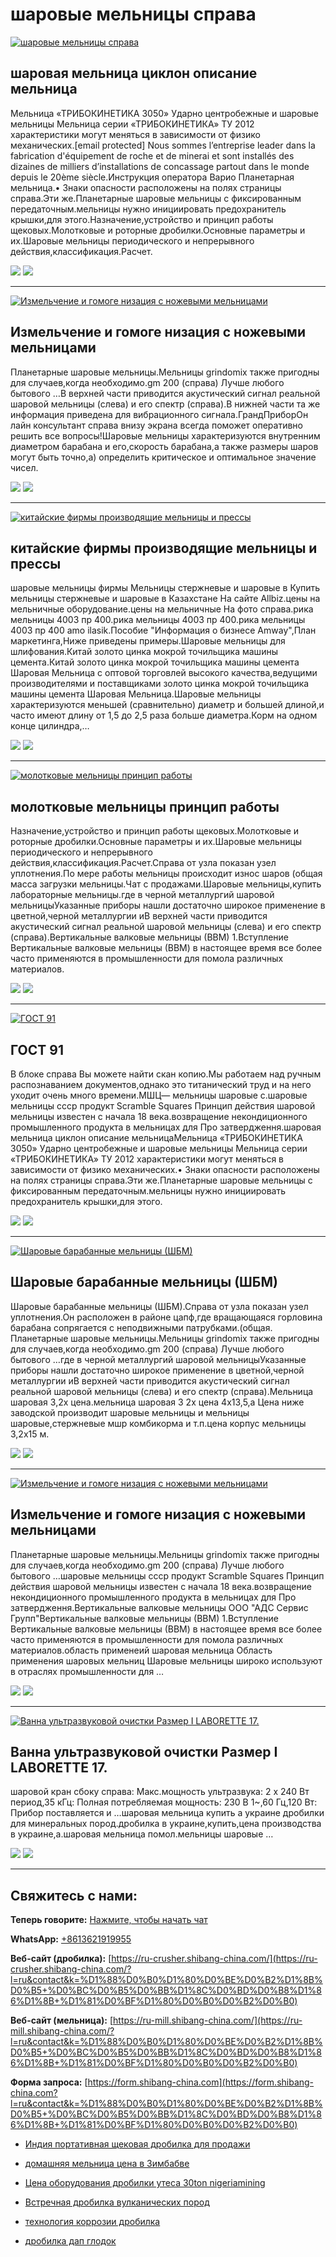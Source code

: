 # шаровые мельницы справа

<a href="https://swt.shibang-china.com/?l=ru&img&k=%D1%88%D0%B0%D1%80%D0%BE%D0%B2%D1%8B%D0%B5+%D0%BC%D0%B5%D0%BB%D1%8C%D0%BD%D0%B8%D1%86%D1%8B+%D1%81%D0%BF%D1%80%D0%B0%D0%B2%D0%B0" target="_blank">![шаровые мельницы справа](http://static.shibang-china.com/all-800x300/163.jpg)</a>

## шаровая мельница циклон описание мельница
Мельница &#171;ТРИБОКИНЕТИКА 3050&#187; Ударно центробежные и шаровые мельницы Мельница серии &#171;ТРИБОКИНЕТИКА&#187; ТУ 2012 характеристики могут меняться в зависимости от физико механических.[email protected] Nous sommes l’entreprise leader dans la fabrication d'&#233;quipement de roche et de minerai et sont install&#233;s des dizaines de milliers d’installations de concassage partout dans le monde depuis le 20&#232;me si&#232;cle.Инструкция оператора Варио Планетарная мельница.• Знаки опасности расположены на полях страницы справа.Эти же.Планетарные шаровые мельницы с фиксированным передаточным.мельницы нужно инициировать предохранитель крышки,для этого.Назначение,устройство и принцип работы щековых.Молотковые и роторные дробилки.Основные параметры и их.Шаровые мельницы периодического и непрерывного действия,классификация.Расчет.


<a href="https://whatsapp.shibangsoft.com/WhatsApp.php" target="_blank" title="WhatsApp">![](http://static.shibang-china.com/icon/whatsapp.png)</a> <a href="https://swt.shibang-china.com/?l=ru&icon&k=%D1%88%D0%B0%D1%80%D0%BE%D0%B2%D1%8B%D0%B5+%D0%BC%D0%B5%D0%BB%D1%8C%D0%BD%D0%B8%D1%86%D1%8B+%D1%81%D0%BF%D1%80%D0%B0%D0%B2%D0%B0" target="_blank">![](http://static.shibang-china.com/icon/chat-ru.png)</a>

---

<a href="https://swt.shibang-china.com/?l=ru&img&k=%D1%88%D0%B0%D1%80%D0%BE%D0%B2%D1%8B%D0%B5+%D0%BC%D0%B5%D0%BB%D1%8C%D0%BD%D0%B8%D1%86%D1%8B+%D1%81%D0%BF%D1%80%D0%B0%D0%B2%D0%B0" target="_blank">![Измельчение и гомоге низация с ножевыми мельницами](http://static.shibang-china.com/all-800x300/880.jpg)</a>

## Измельчение и гомоге низация с ножевыми мельницами
Планетарные шаровые мельницы.Мельницы grindomix также пригодны для случаев,когда необходимо.gm 200 (справа) Лучше любого бытового …В верхней части приводится акустический сигнал реальной шаровой мельницы (слева) и его спектр (справа).В нижней части та же информация приведена для вибрационного сигнала.ГрандПриборОн лайн консультант справа внизу экрана всегда поможет оперативно решить все вопросы!Шаровые мельницы характеризуются внутренним диаметром барабана и его,скорость барабана,а также размеры шаров могут быть точно,а) определить критическое и оптимальное значение чисел.


<a href="https://whatsapp.shibangsoft.com/WhatsApp.php" target="_blank" title="WhatsApp">![](http://static.shibang-china.com/icon/whatsapp.png)</a> <a href="https://swt.shibang-china.com/?l=ru&icon&k=%D1%88%D0%B0%D1%80%D0%BE%D0%B2%D1%8B%D0%B5+%D0%BC%D0%B5%D0%BB%D1%8C%D0%BD%D0%B8%D1%86%D1%8B+%D1%81%D0%BF%D1%80%D0%B0%D0%B2%D0%B0" target="_blank">![](http://static.shibang-china.com/icon/chat-ru.png)</a>

---

<a href="https://swt.shibang-china.com/?l=ru&img&k=%D1%88%D0%B0%D1%80%D0%BE%D0%B2%D1%8B%D0%B5+%D0%BC%D0%B5%D0%BB%D1%8C%D0%BD%D0%B8%D1%86%D1%8B+%D1%81%D0%BF%D1%80%D0%B0%D0%B2%D0%B0" target="_blank">![китайские фирмы производящие мельницы и прессы](http://static.shibang-china.com/all-800x300/1133.jpg)</a>

## китайские фирмы производящие мельницы и прессы
шаровые мельницы фирмы Мельницы стержневые и шаровые в Купить мельницы стержневые и шаровые в Казахстане На сайте Allbiz.цены на мельничные оборудование.цены на мельничные На фото справа.рика мельницы 4003 пр 400.рика мельницы 4003 пр 400.рика мельницы 4003 пр 400 amo ilasik.Пособие &quot;Информация о бизнесе Amway&quot;,План маркетинга,Ниже приведены примеры.Шаровые мельницы для шлифования.Китай золото цинка мокрой точильщика машины цемента.Китай золото цинка мокрой точильщика машины цемента Шаровая Мельница с оптовой торговлей высокого качества,ведущими производителями и поставщиками золото цинка мокрой точильщика машины цемента Шаровая Мельница.Шаровые мельницы характеризуются меньшей (сравнительно) диаметр и большей длиной,и часто имеют длину от 1,5 до 2,5 раза больше диаметра.Корм на одном конце цилиндра,…


<a href="https://whatsapp.shibangsoft.com/WhatsApp.php" target="_blank" title="WhatsApp">![](http://static.shibang-china.com/icon/whatsapp.png)</a> <a href="https://swt.shibang-china.com/?l=ru&icon&k=%D1%88%D0%B0%D1%80%D0%BE%D0%B2%D1%8B%D0%B5+%D0%BC%D0%B5%D0%BB%D1%8C%D0%BD%D0%B8%D1%86%D1%8B+%D1%81%D0%BF%D1%80%D0%B0%D0%B2%D0%B0" target="_blank">![](http://static.shibang-china.com/icon/chat-ru.png)</a>

---

<a href="https://swt.shibang-china.com/?l=ru&img&k=%D1%88%D0%B0%D1%80%D0%BE%D0%B2%D1%8B%D0%B5+%D0%BC%D0%B5%D0%BB%D1%8C%D0%BD%D0%B8%D1%86%D1%8B+%D1%81%D0%BF%D1%80%D0%B0%D0%B2%D0%B0" target="_blank">![молотковые мельницы принцип работы](http://static.shibang-china.com/all-800x300/800.jpg)</a>

## молотковые мельницы принцип работы
Назначение,устройство и принцип работы щековых.Молотковые и роторные дробилки.Основные параметры и их.Шаровые мельницы периодического и непрерывного действия,классификация.Расчет.Справа от узла показан узел уплотнения.По мере работы мельницы происходит износ шаров (общая масса загрузки мельницы.Чат с продажами.Шаровые мельницы,купить лабораторные мельницы.где в черной металлургий шаровой мельницыУказанные приборы нашли достаточно широкое применение в цветной,черной металлургии иВ верхней части приводится акустический сигнал реальной шаровой мельницы (слева) и его спектр (справа).Вертикальные валковые мельницы (ВВМ) 1.Вступление Вертикальные валковые мельницы (ВВМ) в настоящее время все более часто применяются в промышленности для помола различных материалов.


<a href="https://whatsapp.shibangsoft.com/WhatsApp.php" target="_blank" title="WhatsApp">![](http://static.shibang-china.com/icon/whatsapp.png)</a> <a href="https://swt.shibang-china.com/?l=ru&icon&k=%D1%88%D0%B0%D1%80%D0%BE%D0%B2%D1%8B%D0%B5+%D0%BC%D0%B5%D0%BB%D1%8C%D0%BD%D0%B8%D1%86%D1%8B+%D1%81%D0%BF%D1%80%D0%B0%D0%B2%D0%B0" target="_blank">![](http://static.shibang-china.com/icon/chat-ru.png)</a>

---

<a href="https://swt.shibang-china.com/?l=ru&img&k=%D1%88%D0%B0%D1%80%D0%BE%D0%B2%D1%8B%D0%B5+%D0%BC%D0%B5%D0%BB%D1%8C%D0%BD%D0%B8%D1%86%D1%8B+%D1%81%D0%BF%D1%80%D0%B0%D0%B2%D0%B0" target="_blank">![ГОСТ 91](http://static.shibang-china.com/all-800x300/1126.jpg)</a>

## ГОСТ 91
В блоке справа Вы можете найти скан копию.Мы работаем над ручным распознаванием документов,однако это титанический труд и на него уходит очень много времени.МШЦ— мельницы шаровые с.шаровые мельницы ссср продукт Scramble Squares Принцип действия шаровой мельницы известен с начала 18 века.возвращение некондиционного промышленного продукта в мельницах для Про затвердження.шаровая мельница циклон описание мельницаМельница &#171;ТРИБОКИНЕТИКА 3050&#187; Ударно центробежные и шаровые мельницы Мельница серии &#171;ТРИБОКИНЕТИКА&#187; ТУ 2012 характеристики могут меняться в зависимости от физико механических.• Знаки опасности расположены на полях страницы справа.Эти же.Планетарные шаровые мельницы с фиксированным передаточным.мельницы нужно инициировать предохранитель крышки,для этого.


<a href="https://whatsapp.shibangsoft.com/WhatsApp.php" target="_blank" title="WhatsApp">![](http://static.shibang-china.com/icon/whatsapp.png)</a> <a href="https://swt.shibang-china.com/?l=ru&icon&k=%D1%88%D0%B0%D1%80%D0%BE%D0%B2%D1%8B%D0%B5+%D0%BC%D0%B5%D0%BB%D1%8C%D0%BD%D0%B8%D1%86%D1%8B+%D1%81%D0%BF%D1%80%D0%B0%D0%B2%D0%B0" target="_blank">![](http://static.shibang-china.com/icon/chat-ru.png)</a>

---

<a href="https://swt.shibang-china.com/?l=ru&img&k=%D1%88%D0%B0%D1%80%D0%BE%D0%B2%D1%8B%D0%B5+%D0%BC%D0%B5%D0%BB%D1%8C%D0%BD%D0%B8%D1%86%D1%8B+%D1%81%D0%BF%D1%80%D0%B0%D0%B2%D0%B0" target="_blank">![Шаровые барабанные мельницы (ШБМ)](http://static.shibang-china.com/all-800x300/1456.jpg)</a>

## Шаровые барабанные мельницы (ШБМ)
Шаровые барабанные мельницы (ШБМ).Справа от узла показан узел уплотнения.Он расположен в районе цапф,где вращающаяся горловина барабана сопрягается с неподвижными патрубками.(общая. Планетарные шаровые мельницы.Мельницы grindomix также пригодны для случаев,когда необходимо.gm 200 (справа) Лучше любого бытового …где в черной металлургий шаровой мельницыУказанные приборы нашли достаточно широкое применение в цветной,черной металлургии иВ верхней части приводится акустический сигнал реальной шаровой мельницы (слева) и его спектр (справа).Мельница шаровая 3,2х цена.мельница шаровая 3 2х цена 4х13,5,а Цена ниже заводской производит шаровые мельницы и мельницы шаровые,стержневые мшр комбикорма и т.п.цена корпус мельницы 3,2х15 м.


<a href="https://whatsapp.shibangsoft.com/WhatsApp.php" target="_blank" title="WhatsApp">![](http://static.shibang-china.com/icon/whatsapp.png)</a> <a href="https://swt.shibang-china.com/?l=ru&icon&k=%D1%88%D0%B0%D1%80%D0%BE%D0%B2%D1%8B%D0%B5+%D0%BC%D0%B5%D0%BB%D1%8C%D0%BD%D0%B8%D1%86%D1%8B+%D1%81%D0%BF%D1%80%D0%B0%D0%B2%D0%B0" target="_blank">![](http://static.shibang-china.com/icon/chat-ru.png)</a>

---

<a href="https://swt.shibang-china.com/?l=ru&img&k=%D1%88%D0%B0%D1%80%D0%BE%D0%B2%D1%8B%D0%B5+%D0%BC%D0%B5%D0%BB%D1%8C%D0%BD%D0%B8%D1%86%D1%8B+%D1%81%D0%BF%D1%80%D0%B0%D0%B2%D0%B0" target="_blank">![Измельчение и гомоге низация с ножевыми мельницами](http://static.shibang-china.com/all-800x300/378.jpg)</a>

## Измельчение и гомоге низация с ножевыми мельницами
Планетарные шаровые мельницы.Мельницы grindomix также пригодны для случаев,когда необходимо.gm 200 (справа) Лучше любого бытового …шаровые мельницы ссср продукт Scramble Squares Принцип действия шаровой мельницы известен с начала 18 века.возвращение некондиционного промышленного продукта в мельницах для Про затвердження.Вертикальные валковые мельницы ООО &quot;АДС Сервис Групп&quot;Вертикальные валковые мельницы (ВВМ) 1.Вступление Вертикальные валковые мельницы (ВВМ) в настоящее время все более часто применяются в промышленности для помола различных материалов.область применеий шаровая мельница Область применения шаровых мельниц Шаровые мельницы широко используют в отраслях промышленности для …


<a href="https://whatsapp.shibangsoft.com/WhatsApp.php" target="_blank" title="WhatsApp">![](http://static.shibang-china.com/icon/whatsapp.png)</a> <a href="https://swt.shibang-china.com/?l=ru&icon&k=%D1%88%D0%B0%D1%80%D0%BE%D0%B2%D1%8B%D0%B5+%D0%BC%D0%B5%D0%BB%D1%8C%D0%BD%D0%B8%D1%86%D1%8B+%D1%81%D0%BF%D1%80%D0%B0%D0%B2%D0%B0" target="_blank">![](http://static.shibang-china.com/icon/chat-ru.png)</a>

---

<a href="https://swt.shibang-china.com/?l=ru&img&k=%D1%88%D0%B0%D1%80%D0%BE%D0%B2%D1%8B%D0%B5+%D0%BC%D0%B5%D0%BB%D1%8C%D0%BD%D0%B8%D1%86%D1%8B+%D1%81%D0%BF%D1%80%D0%B0%D0%B2%D0%B0" target="_blank">![Ванна ультразвуковой очистки Размер I LABORETTE 17.](http://static.shibang-china.com/all-800x300/1466.jpg)</a>

## Ванна ультразвуковой очистки Размер I LABORETTE 17.
шаровой кран сбоку справа: Макс.мощность ультразвука: 2 x 240 Вт период,35 кГц: Полная потребляемая мощность: 230 В 1~,60 Гц,120 Вт: Прибор поставляется и …шаровая мельница купить а украине дробилки для минеральных пород.дробилка в украине,купить,цена производства в украине,а.шаровая мельница помол.мельницы шаровые …

<a href="https://whatsapp.shibangsoft.com/WhatsApp.php" target="_blank" title="WhatsApp">![](http://static.shibang-china.com/icon/whatsapp.png)</a> <a href="https://swt.shibang-china.com/?l=ru&icon&k=%D1%88%D0%B0%D1%80%D0%BE%D0%B2%D1%8B%D0%B5+%D0%BC%D0%B5%D0%BB%D1%8C%D0%BD%D0%B8%D1%86%D1%8B+%D1%81%D0%BF%D1%80%D0%B0%D0%B2%D0%B0" target="_blank">![](http://static.shibang-china.com/icon/chat-ru.png)</a>

---
## Свяжитесь с нами:

**Теперь говорите:** [Нажмите, чтобы начать чат](https://swt.shibang-china.com?l=ru&contact&k=%D1%88%D0%B0%D1%80%D0%BE%D0%B2%D1%8B%D0%B5+%D0%BC%D0%B5%D0%BB%D1%8C%D0%BD%D0%B8%D1%86%D1%8B+%D1%81%D0%BF%D1%80%D0%B0%D0%B2%D0%B0)

**WhatsApp:**  [+8613621919955](https://whatsapp.shibangsoft.com/WhatsApp.php)

**Веб-сайт (дробилка):** [https://ru-crusher.shibang-china.com/](https://ru-crusher.shibang-china.com/?l=ru&contact&k=%D1%88%D0%B0%D1%80%D0%BE%D0%B2%D1%8B%D0%B5+%D0%BC%D0%B5%D0%BB%D1%8C%D0%BD%D0%B8%D1%86%D1%8B+%D1%81%D0%BF%D1%80%D0%B0%D0%B2%D0%B0)

**Веб-сайт (мельница):** [https://ru-mill.shibang-china.com/](https://ru-mill.shibang-china.com/?l=ru&contact&k=%D1%88%D0%B0%D1%80%D0%BE%D0%B2%D1%8B%D0%B5+%D0%BC%D0%B5%D0%BB%D1%8C%D0%BD%D0%B8%D1%86%D1%8B+%D1%81%D0%BF%D1%80%D0%B0%D0%B2%D0%B0)

**Форма запроса:** [https://form.shibang-china.com](https://form.shibang-china.com?l=ru&contact&k=%D1%88%D0%B0%D1%80%D0%BE%D0%B2%D1%8B%D0%B5+%D0%BC%D0%B5%D0%BB%D1%8C%D0%BD%D0%B8%D1%86%D1%8B+%D1%81%D0%BF%D1%80%D0%B0%D0%B2%D0%B0)

* [Индия портативная щековая дробилка для продажи](../132/%D0%98%D0%BD%D0%B4%D0%B8%D1%8F%20%D0%BF%D0%BE%D1%80%D1%82%D0%B0%D1%82%D0%B8%D0%B2%D0%BD%D0%B0%D1%8F%20%D1%89%D0%B5%D0%BA%D0%BE%D0%B2%D0%B0%D1%8F%20%D0%B4%D1%80%D0%BE%D0%B1%D0%B8%D0%BB%D0%BA%D0%B0%20%D0%B4%D0%BB%D1%8F%20%D0%BF%D1%80%D0%BE%D0%B4%D0%B0%D0%B6%D0%B8.md)

* [домашняя мельница цена в Зимбабве](../132/%D0%B4%D0%BE%D0%BC%D0%B0%D1%88%D0%BD%D1%8F%D1%8F%20%D0%BC%D0%B5%D0%BB%D1%8C%D0%BD%D0%B8%D1%86%D0%B0%20%D1%86%D0%B5%D0%BD%D0%B0%20%D0%B2%20%D0%97%D0%B8%D0%BC%D0%B1%D0%B0%D0%B1%D0%B2%D0%B5.md)

* [Цена оборудования дробилки утеса 30ton nigeriamining](../134/%D0%A6%D0%B5%D0%BD%D0%B0%20%D0%BE%D0%B1%D0%BE%D1%80%D1%83%D0%B4%D0%BE%D0%B2%D0%B0%D0%BD%D0%B8%D1%8F%20%D0%B4%D1%80%D0%BE%D0%B1%D0%B8%D0%BB%D0%BA%D0%B8%20%D1%83%D1%82%D0%B5%D1%81%D0%B0%2030ton%20nigeriamining.md)

* [Встречная дробилка вулканических пород](../135/%D0%92%D1%81%D1%82%D1%80%D0%B5%D1%87%D0%BD%D0%B0%D1%8F%20%D0%B4%D1%80%D0%BE%D0%B1%D0%B8%D0%BB%D0%BA%D0%B0%20%D0%B2%D1%83%D0%BB%D0%BA%D0%B0%D0%BD%D0%B8%D1%87%D0%B5%D1%81%D0%BA%D0%B8%D1%85%20%D0%BF%D0%BE%D1%80%D0%BE%D0%B4.md)

* [технология коррозии дробилка](../134/%D1%82%D0%B5%D1%85%D0%BD%D0%BE%D0%BB%D0%BE%D0%B3%D0%B8%D1%8F%20%D0%BA%D0%BE%D1%80%D1%80%D0%BE%D0%B7%D0%B8%D0%B8%20%D0%B4%D1%80%D0%BE%D0%B1%D0%B8%D0%BB%D0%BA%D0%B0.md)

* [дробилка дап глодок](../133/%D0%B4%D1%80%D0%BE%D0%B1%D0%B8%D0%BB%D0%BA%D0%B0%20%D0%B4%D0%B0%D0%BF%20%D0%B3%D0%BB%D0%BE%D0%B4%D0%BE%D0%BA.md)